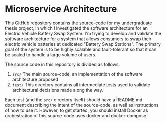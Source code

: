 # Microservice Architecture

This GitHub repository contains the source-code for my undergraduate thesis project, in which I investigated the 
software architecture for an Electric Vehicle Battery Swap System. I'm trying to develop and validate the software
architecture for a system that allows consumers to swap their electric vehicle batteries at dedicated "Battery Swap
Stations". The primary goal of the system is to be highly scalable and fault-tolerant so that it can be scaled to handle
a large volume of users.

The source code in this repository is divided as follows:

1. `src/` The main source-code, an implementation of the software architecture proposed
2. `test/` This directory contains all intermediate tests used to validate architectural decisions made along the way.

Each test (and the `src/` directory itself) should have a README.md document describing the intent of the source-code, as
well as instructions of how to use it. However, to get started, you should install Docker as orchestration of this
source-code uses docker and docker-compose.